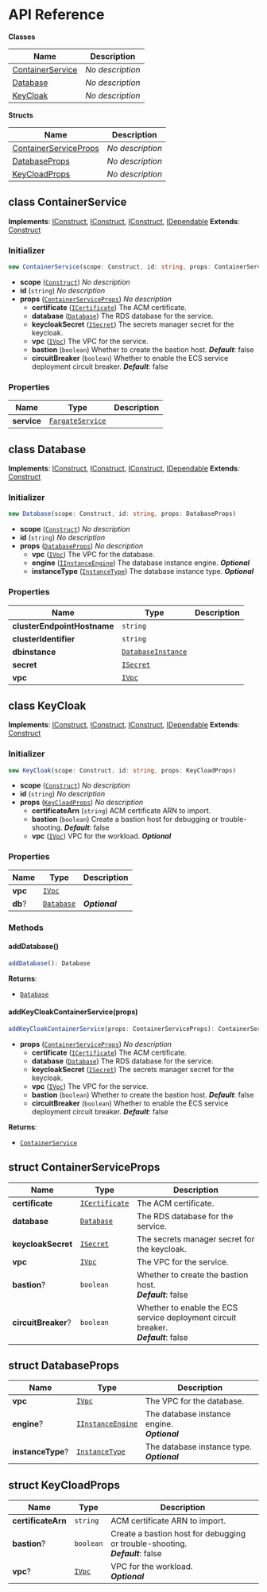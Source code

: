 # API Reference

**Classes**

Name|Description
----|-----------
[ContainerService](#cdk-keycloak-containerservice)|*No description*
[Database](#cdk-keycloak-database)|*No description*
[KeyCloak](#cdk-keycloak-keycloak)|*No description*


**Structs**

Name|Description
----|-----------
[ContainerServiceProps](#cdk-keycloak-containerserviceprops)|*No description*
[DatabaseProps](#cdk-keycloak-databaseprops)|*No description*
[KeyCloadProps](#cdk-keycloak-keycloadprops)|*No description*



## class ContainerService  <a id="cdk-keycloak-containerservice"></a>



__Implements__: [IConstruct](#constructs-iconstruct), [IConstruct](#aws-cdk-core-iconstruct), [IConstruct](#constructs-iconstruct), [IDependable](#aws-cdk-core-idependable)
__Extends__: [Construct](#aws-cdk-core-construct)

### Initializer




```ts
new ContainerService(scope: Construct, id: string, props: ContainerServiceProps)
```

* **scope** (<code>[Construct](#aws-cdk-core-construct)</code>)  *No description*
* **id** (<code>string</code>)  *No description*
* **props** (<code>[ContainerServiceProps](#cdk-keycloak-containerserviceprops)</code>)  *No description*
  * **certificate** (<code>[ICertificate](#aws-cdk-aws-certificatemanager-icertificate)</code>)  The ACM certificate. 
  * **database** (<code>[Database](#cdk-keycloak-database)</code>)  The RDS database for the service. 
  * **keycloakSecret** (<code>[ISecret](#aws-cdk-aws-secretsmanager-isecret)</code>)  The secrets manager secret for the keycloak. 
  * **vpc** (<code>[IVpc](#aws-cdk-aws-ec2-ivpc)</code>)  The VPC for the service. 
  * **bastion** (<code>boolean</code>)  Whether to create the bastion host. __*Default*__: false
  * **circuitBreaker** (<code>boolean</code>)  Whether to enable the ECS service deployment circuit breaker. __*Default*__: false



### Properties


Name | Type | Description 
-----|------|-------------
**service** | <code>[FargateService](#aws-cdk-aws-ecs-fargateservice)</code> | <span></span>



## class Database  <a id="cdk-keycloak-database"></a>



__Implements__: [IConstruct](#constructs-iconstruct), [IConstruct](#aws-cdk-core-iconstruct), [IConstruct](#constructs-iconstruct), [IDependable](#aws-cdk-core-idependable)
__Extends__: [Construct](#aws-cdk-core-construct)

### Initializer




```ts
new Database(scope: Construct, id: string, props: DatabaseProps)
```

* **scope** (<code>[Construct](#aws-cdk-core-construct)</code>)  *No description*
* **id** (<code>string</code>)  *No description*
* **props** (<code>[DatabaseProps](#cdk-keycloak-databaseprops)</code>)  *No description*
  * **vpc** (<code>[IVpc](#aws-cdk-aws-ec2-ivpc)</code>)  The VPC for the database. 
  * **engine** (<code>[IInstanceEngine](#aws-cdk-aws-rds-iinstanceengine)</code>)  The database instance engine. __*Optional*__
  * **instanceType** (<code>[InstanceType](#aws-cdk-aws-ec2-instancetype)</code>)  The database instance type. __*Optional*__



### Properties


Name | Type | Description 
-----|------|-------------
**clusterEndpointHostname** | <code>string</code> | <span></span>
**clusterIdentifier** | <code>string</code> | <span></span>
**dbinstance** | <code>[DatabaseInstance](#aws-cdk-aws-rds-databaseinstance)</code> | <span></span>
**secret** | <code>[ISecret](#aws-cdk-aws-secretsmanager-isecret)</code> | <span></span>
**vpc** | <code>[IVpc](#aws-cdk-aws-ec2-ivpc)</code> | <span></span>



## class KeyCloak  <a id="cdk-keycloak-keycloak"></a>



__Implements__: [IConstruct](#constructs-iconstruct), [IConstruct](#aws-cdk-core-iconstruct), [IConstruct](#constructs-iconstruct), [IDependable](#aws-cdk-core-idependable)
__Extends__: [Construct](#aws-cdk-core-construct)

### Initializer




```ts
new KeyCloak(scope: Construct, id: string, props: KeyCloadProps)
```

* **scope** (<code>[Construct](#aws-cdk-core-construct)</code>)  *No description*
* **id** (<code>string</code>)  *No description*
* **props** (<code>[KeyCloadProps](#cdk-keycloak-keycloadprops)</code>)  *No description*
  * **certificateArn** (<code>string</code>)  ACM certificate ARN to import. 
  * **bastion** (<code>boolean</code>)  Create a bastion host for debugging or trouble-shooting. __*Default*__: false
  * **vpc** (<code>[IVpc](#aws-cdk-aws-ec2-ivpc)</code>)  VPC for the workload. __*Optional*__



### Properties


Name | Type | Description 
-----|------|-------------
**vpc** | <code>[IVpc](#aws-cdk-aws-ec2-ivpc)</code> | <span></span>
**db**? | <code>[Database](#cdk-keycloak-database)</code> | __*Optional*__

### Methods


#### addDatabase() <a id="cdk-keycloak-keycloak-adddatabase"></a>



```ts
addDatabase(): Database
```


__Returns__:
* <code>[Database](#cdk-keycloak-database)</code>

#### addKeyCloakContainerService(props) <a id="cdk-keycloak-keycloak-addkeycloakcontainerservice"></a>



```ts
addKeyCloakContainerService(props: ContainerServiceProps): ContainerService
```

* **props** (<code>[ContainerServiceProps](#cdk-keycloak-containerserviceprops)</code>)  *No description*
  * **certificate** (<code>[ICertificate](#aws-cdk-aws-certificatemanager-icertificate)</code>)  The ACM certificate. 
  * **database** (<code>[Database](#cdk-keycloak-database)</code>)  The RDS database for the service. 
  * **keycloakSecret** (<code>[ISecret](#aws-cdk-aws-secretsmanager-isecret)</code>)  The secrets manager secret for the keycloak. 
  * **vpc** (<code>[IVpc](#aws-cdk-aws-ec2-ivpc)</code>)  The VPC for the service. 
  * **bastion** (<code>boolean</code>)  Whether to create the bastion host. __*Default*__: false
  * **circuitBreaker** (<code>boolean</code>)  Whether to enable the ECS service deployment circuit breaker. __*Default*__: false

__Returns__:
* <code>[ContainerService](#cdk-keycloak-containerservice)</code>



## struct ContainerServiceProps  <a id="cdk-keycloak-containerserviceprops"></a>






Name | Type | Description 
-----|------|-------------
**certificate** | <code>[ICertificate](#aws-cdk-aws-certificatemanager-icertificate)</code> | The ACM certificate.
**database** | <code>[Database](#cdk-keycloak-database)</code> | The RDS database for the service.
**keycloakSecret** | <code>[ISecret](#aws-cdk-aws-secretsmanager-isecret)</code> | The secrets manager secret for the keycloak.
**vpc** | <code>[IVpc](#aws-cdk-aws-ec2-ivpc)</code> | The VPC for the service.
**bastion**? | <code>boolean</code> | Whether to create the bastion host.<br/>__*Default*__: false
**circuitBreaker**? | <code>boolean</code> | Whether to enable the ECS service deployment circuit breaker.<br/>__*Default*__: false



## struct DatabaseProps  <a id="cdk-keycloak-databaseprops"></a>






Name | Type | Description 
-----|------|-------------
**vpc** | <code>[IVpc](#aws-cdk-aws-ec2-ivpc)</code> | The VPC for the database.
**engine**? | <code>[IInstanceEngine](#aws-cdk-aws-rds-iinstanceengine)</code> | The database instance engine.<br/>__*Optional*__
**instanceType**? | <code>[InstanceType](#aws-cdk-aws-ec2-instancetype)</code> | The database instance type.<br/>__*Optional*__



## struct KeyCloadProps  <a id="cdk-keycloak-keycloadprops"></a>






Name | Type | Description 
-----|------|-------------
**certificateArn** | <code>string</code> | ACM certificate ARN to import.
**bastion**? | <code>boolean</code> | Create a bastion host for debugging or trouble-shooting.<br/>__*Default*__: false
**vpc**? | <code>[IVpc](#aws-cdk-aws-ec2-ivpc)</code> | VPC for the workload.<br/>__*Optional*__



